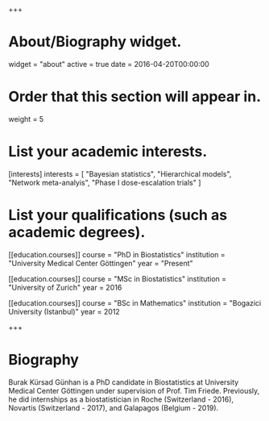 +++
# About/Biography widget.
widget = "about"
active = true
date = 2016-04-20T00:00:00

# Order that this section will appear in.
weight = 5

# List your academic interests.
[interests]
  interests = [
    "Bayesian statistics",
    "Hierarchical models",
    "Network meta-analyis",
    "Phase I dose-escalation trials"
  ]

# List your qualifications (such as academic degrees).
[[education.courses]]
  course = "PhD in Biostatistics"
  institution = "University Medical Center Göttingen"
  year = "Present"

[[education.courses]]
  course = "MSc in Biostatistics"
  institution = "University of Zurich"
  year = 2016

[[education.courses]]
  course = "BSc in Mathematics"
  institution = "Bogazici University (Istanbul)"
  year = 2012
 
+++

# Biography

Burak Kürsad Günhan is a PhD candidate in Biostatistics at University Medical Center Göttingen under supervision of Prof. Tim Friede. Previously, he did internships as a biostatistician in Roche (Switzerland - 2016), Novartis (Switzerland - 2017), and Galapagos (Belgium - 2019).


